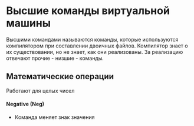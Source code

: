 # Высшие команды виртуальной машины

Высшими командами называются команды, которые используются компилятором при 
составлении двоичных файлов. Компилятор знает о их существовании, но не знает,
как они реализованы. За реализацию отвечают прочие - низшие - команды.

## Математические операции

Работают для целых чисел

#### Negative (Neg)

* Команда меняет знак значения